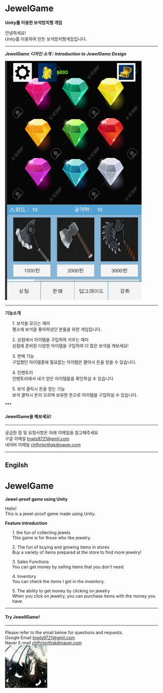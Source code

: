 # JewelGame
**Unity를 이용한 보석방치형 게임**

안녕하세요! <br>
Unity를 이용하여 만든 보석방치형게임입니다. <br>

***
***JewelGame 디자인 소개*** / ***Introduction to JewelGame Design***

![switch](./Image/GIF.gif)

***
**기능소개**
<ul>1. 보석을 모으는 재미<br>
평소에 보석을 좋아하셨던 분들을 위한 게임입니다.<br>
</ul>

<ul>2. 상점에서 아이템을 구입하여 키우는 재미<br>
상점에 준비된 다양한 아이템을 구입하여 더 많은 보석을 캐보세요!<br>
 </ul>

<ul>3. 판매 기능<br>
구입했던 아이템중에 필요없는 아이템은 팔아서 돈을 얻을 수 있습니다.
 </ul>

<ul>4. 인벤토리<br>
인벤토리에서 내가 얻은 아이템들을 확인하실 수 있습니다 <br>
</ul>

<ul>5. 보석 클릭시 돈을 얻는 기능<br>
보석 클릭시 돈이 오르며 보유한 돈으로 아이템을 구입하실 수 있습니다.
 </ul>
***

#### JewelGame을 해보세요!

***

궁금한 점 및 요청사항은 아래 이메일을 참고해주세요<br>
구글 이메일 tnwls9721@gmil.com<br>
네이버 이메일 chfhrtorthsk@naver.com<br>

***
## Engilsh
# JewelGame
**Jewel-proof game using Unity**

Hello! <br>
This is a jewel-proof game made using Unity.

**Feature introduction**

<ul>1. the fun of collecting jewels <br>
This game is for those who like jewelry.<br>
</ul>

<ul>2. The fun of buying and growing items in stores <br>
Buy a variety of items prepared at the store to find more jewelry!<br>
</ul>

<ul>3. Sales Functions <br>
You can get money by selling items that you don't need.<br>
</ul>

<ul>4. Inventory <br> 
You can check the items I got in the inventory. <br>
</ul>

<ul>5. The ability to get money by clicking on jewelry <br>
When you click on jewelry, you can purchase items with the money you have. <br>
</ul>

***

#### Try JewellGame!

***

Please refer to the email below for questions and requests.<br>
Google Email tnwls9721@gmil.com<br>
Naver E-mail chfhrtorthsk@naver.com<br>
![anima](./Image/anima.png)